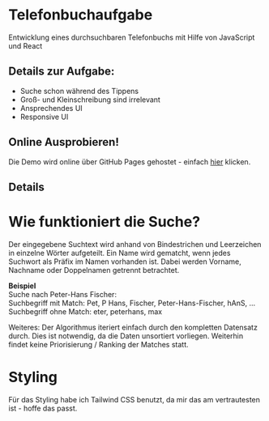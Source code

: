 # Telefonbuchaufgabe
Entwicklung eines durchsuchbaren Telefonbuchs mit Hilfe von JavaScript und React

## Details zur Aufgabe:
* Suche schon während des Tippens
* Groß- und Kleinschreibung sind irrelevant
* Ansprechendes UI
* Responsive UI

## Online Ausprobieren!
Die Demo wird online über GitHub Pages gehostet - einfach [hier](https://vinccenttt.github.io/phone-book/) klicken.

## Details

# Wie funktioniert die Suche? 
Der eingegebene Suchtext wird anhand von Bindestrichen und Leerzeichen in einzelne Wörter aufgeteilt. Ein Name wird gematcht, wenn jedes Suchwort als Präfix im Namen vorhanden ist. Dabei werden Vorname, Nachname oder Doppelnamen getrennt betrachtet.

**Beispiel**\
Suche nach Peter-Hans Fischer:\
Suchbegriff mit Match: Pet, P Hans, Fischer, Peter-Hans-Fischer, hAnS, ...\
Suchbegriff ohne Match: eter, peterhans, max

Weiteres: Der Algorithmus iteriert einfach durch den kompletten Datensatz durch. Dies ist notwendig, da die Daten unsortiert vorliegen. Weiterhin findet keine Priorisierung / Ranking der Matches statt.

# Styling
Für das Styling habe ich Tailwind CSS benutzt, da mir das am vertrautesten ist - hoffe das passt.
